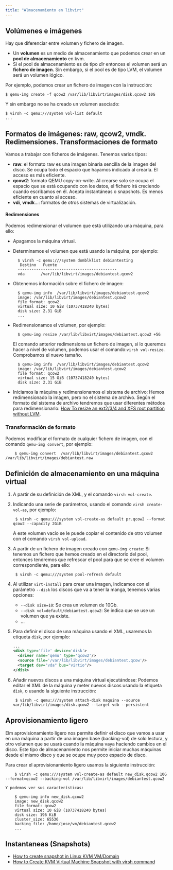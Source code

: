 ```yaml
---
title: "Almacenamiento en libvirt"
---
```


## Volúmenes e imágenes

Hay que diferenciar entre volumen y fichero de imagen. 

* Un **volumen** es un medio de almacenamiento que podemos crear en un **pool de almacenamiento** en kvm.
* Si el pool de almacenamiento es de tipo *dir* entonces el volumen será un **fichero de imagen**. Sin embargo, si el pool es de tipo LVM, el volumen será un volumen lógico.

Por ejemplo, podemos crear un fichero de imagen con la instrucción:

    $ qemu-img create -f qcow2 /var/lib/libvirt/images/disk.qcow2 10G

Y sin embargo no se ha creado un volumen asociado:

    $ virsh -c qemu:///system vol-list default
    ...

## Formatos de imágenes: raw, qcow2, vmdk. Redimensiones. Transformaciones de formato

Vamos a trabajar con ficheros de imágenes. Tenemos varios tipos:

* **raw**: el formato raw es una imagen binaria sencilla de la imagen del disco. Se ocupa todo el espacio que hayamos indicado al crearla. El acceso es más eficiente.
* **qcow2**: formato QEMU copy-on-write. Al crearse solo se ocupa el espacio que se está ocupando con los datos, el fichero irá creciendo cuando escribamos en él. Acepta instantáneas o snapshots. Es menos eficiente en cuanto al acceso.
* **vdi**, **vmdk**...: formatos de otros sistemas de virtualización.

#### Redimensiones

Podemos redimensionar el volumen que está utilizando una máquina, para ello:

* Apagamos la máquina virtual.
* Determinamos el volumen que está usando la máquina, por ejemplo:

        $ virsh -c qemu:///system domblklist debiantesting
         Destino   Fuente
        -------------------------------------------
        vda       /var/lib/libvirt/images/debiantest.qcow2

* Obtenemos información sobre el fichero de imagen:

        $ qemu-img info  /var/lib/libvirt/images/debiantest.qcow2
        image: /var/lib/libvirt/images/debiantest.qcow2
        file format: qcow2
        virtual size: 10 GiB (10737418240 bytes)
        disk size: 2.31 GiB
        ...

* Redimensionamos el volumen, por ejemplo:

        $ qemu-img resize /var/lib/libvirt/images/debiantest.qcow2 +5G
    
    El comando anterior redimensiona un fichero de imagen, si lo queremos hacer a nivel de volumen, podemos usar el comando:`virsh vol-resize`. Comprobamos el nuevo tamaño.

        $ qemu-img info  /var/lib/libvirt/images/debiantest.qcow2
        image: /var/lib/libvirt/images/debiantest.qcow2
        file format: qcow2
        virtual size: 15 GiB (10737418240 bytes)
        disk size: 2.31 GiB

* Iniciamos la máquina y redimensionamos el sistema de archivo: Hemos redimensionado la imagen, pero no el sistema de archivo. Según el formato del sistema de archivo tendremos que usar diferentes métodos para redimensionarlo: [How To resize an ext2/3/4 and XFS root partition without LVM](https://computingforgeeks.com/resize-ext-and-xfs-root-partition-without-lvm/).

### Transformación de formato

Podemos modificar el formato de cualquier fichero de imagen, con el comando `qemu-img convert`, por ejemplo:

        $ qemu-img convert  /var/lib/libvirt/images/debiantest.qcow2  /var/lib/libvirt/images/debiantest.raw

## Definición de almacenamiento en una máquina virtual

1. A partir de su definición de XML, y el comando `virsh vol-create`.
2. Indicando una serie de parámetros, usando el comando `virsh create-vol-as`, por ejemplo:

        $ virsh -c qemu:///system vol-create-as default pr.qcow2 --format qcow2 --capacity 2GiB

    A este volumen vacío se le puede copiar el contenido de otro volumen con el comando `virsh vol-upload`.

3. A partir de un fichero de imagen creado con `qemu-img create`: Si tenemos un fichero que hemos creado en el directorio del pool, entonces tendremos que refrescar el pool para que se cree el volumen correspondiente, para ello: 

        $ virsh -c qemu:///system pool-refresh default

4. Al utilizar `virt-install` para crear una imagen, indicamos con el parámetro `--disk` los discos que va a tener la manga, tenemos varias opciones:

    * `--disk size=10`: Se crea un volumen de 10Gb.
    * `--disk vol=default/debiantest.qcow2`: Se indica que se use un volumen que ya existe.
    * ...

5. Para definir el disco de una máquina usando el XML, usaremos la etiqueta `disk`, por ejemplo:

    ```xml
    ...
    <disk type='file' device='disk'>
      <driver name='qemu' type='qcow2'/>
      <source file='/var/lib/libvirt/images/debiantest.qcow'/>
      <target dev="vda" bus="virtio"/>
    </disk>
    ```
6. Añadir nuevos discos a una máquina virtual ejecutándose: Podemos editar el XML de la máquina y meter nuevos discos usando la etiqueta `disk`, o usando la siguiente instrucción:

        $ virsh -c qemu:///system attach-disk maquina --source var/lib/libvirt/images/disk.qcow2 --target vdb --persistent


## Aprovisionamiento ligero

Elm aprovisionamiento ligero nos permite definir el disco que vamos a usar en una máquina a partir de una imagen base (backing-vol) de solo lectura, y otro volumen que se usará cuando la máquina vaya haciendo cambios en el disco. Este tipo de almacenamiento nos permite iniciar muchas máquinas desde el mismo disco y que se ocupe muy poco espacio de disco.

Para crear el aprovisionamiento ligero usamos la siguiente instrucción:

        $ virsh -c qemu:///system vol-create-as default new_disk.qcow2 10G --format=qcow2 --backing-vol /var/lib/libvirt/images/debiantest.qcow2 
    
    Y podemos ver sus características:

        $ qemu-img info new_disk.qcow2 
        image: new_disk.qcow2
        file format: qcow2
        virtual size: 10 GiB (10737418240 bytes)
        disk size: 196 KiB
        cluster_size: 65536
        backing file: /home/jose/vm/debiantest.qcow2
        ...


## Instantaneas (Snapshots)

* [How to create snapshot in Linux KVM VM/Domain](https://www.cyberciti.biz/faq/how-to-create-create-snapshot-in-linux-kvm-vmdomain/)
* [How to Create KVM Virtual Machine Snapshot with virsh command](https://www.linuxtechi.com/create-revert-delete-kvm-virtual-machine-snapshot-virsh-command/)

